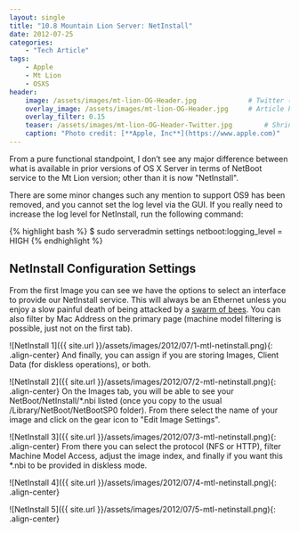 ```yaml
---
layout: single
title: "10.8 Mountain Lion Server: NetInstall"
date: 2012-07-25
categories:
    - "Tech Article"
tags:
    - Apple
    - Mt Lion
    - OSXS
header:
    image: /assets/images/mt-lion-OG-Header.jpg			    # Twitter (use 'overlay_image')
    overlay_image: /assets/images/mt-lion-OG-Header.jpg		# Article header at 2048x768
    overlay_filter: 0.15
    teaser: /assets/images/mt-lion-OG-Header-Twitter.jpg 		# Shrink image to 575 width
    caption: "Photo credit: [**Apple, Inc**](https://www.apple.com)"
---
```


From a pure functional standpoint, I don’t see any major difference between what is available in prior versions of OS X Server in terms of NetBoot service to the Mt Lion version; other than it is now "NetInstall".

There are some minor changes such any mention to support OS9 has been removed, and you cannot set the log level via the GUI. If you really need to increase the log level for NetInstall, run the following command:

{% highlight bash %}
$ sudo serveradmin settings netboot:logging_level = HIGH
{% endhighlight %}

NetInstall Configuration Settings
---

From the first Image you can see we have the options to select an interface to provide our NetInstall service. This will always be an Ethernet unless you enjoy a slow painful death of being attacked by a [swarm of bees][HT1865]. You can also filter by Mac Address on the primary page (machine model filtering is possible, just not on the first tab).

[HT1865]: https://web.archive.org/web/20140105015852/http://support.apple.com/kb/HT1865

![NetInstall 1]({{ site.url }}/assets/images/2012/07/1-mtl-netinstall.png){: .align-center}
And finally, you can assign if you are storing Images, Client Data (for diskless operations), or both.

![NetInstall 2]({{ site.url }}/assets/images/2012/07/2-mtl-netinstall.png){: .align-center}
On the Images tab, you will be able to see your NetBoot/NetInstall/*.nbi listed (once you copy to the usual /Library/NetBoot/NetBootSP0 folder). From there select the name of your image and click on the gear icon to "Edit Image Settings".

![NetInstall 3]({{ site.url }}/assets/images/2012/07/3-mtl-netinstall.png){: .align-center}
From there you can select the protocol (NFS or HTTP), filter Machine Model Access, adjust the image index, and finally if you want this *.nbi to be provided in diskless mode.

![NetInstall 4]({{ site.url }}/assets/images/2012/07/4-mtl-netinstall.png){: .align-center}

![NetInstall 5]({{ site.url }}/assets/images/2012/07/5-mtl-netinstall.png){: .align-center}
